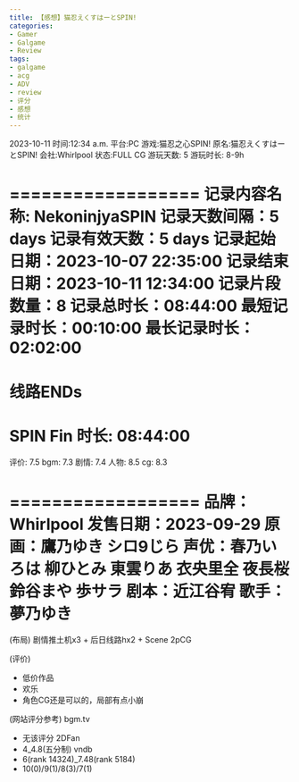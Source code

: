 ```yaml
---
title: 【感想】猫忍えくすはーとSPIN!
categories:
- Gamer
- Galgame
- Review
tags:
- galgame
- acg
- ADV
- review
- 评分
- 感想
- 统计
---
```


2023-10-11
时间:12:34 a.m.
平台:PC
游戏:猫忍之心SPIN!
原名:猫忍えくすはーとSPIN!
会社:Whirlpool
状态:FULL CG
游玩天数: 5
游玩时长: 8-9h

==================
记录内容名称: NekoninjyaSPIN
记录天数间隔：5 days
记录有效天数：5 days
记录起始日期：2023-10-07 22:35:00
记录结束日期：2023-10-11 12:34:00
记录片段数量：8
记录总时长：08:44:00
最短记录时长：00:10:00
最长记录时长：02:02:00
=======================
线路ENDs
=======================
SPIN Fin               时长: 08:44:00
==================

评价: 7.5
bgm: 7.3
剧情: 7.4
人物: 8.5
cg: 8.3

==================
品牌：Whirlpool
发售日期：2023-09-29
原画：鷹乃ゆき シロ9じら
声优：春乃いろは 柳ひとみ 東雲りあ 衣央里全 夜長桜 鈴谷まや 歩サラ
剧本：近江谷宥
歌手：夢乃ゆき
==================

(布局)
剧情推土机x3 + 后日线路hx2 + Scene 2pCG

(评价)
- 低价作品
- 欢乐
- 角色CG还是可以的，局部有点小崩

(网站评分参考)
bgm.tv
- 无该评分
2DFan
- 4_4.8(五分制)
vndb
- 6(rank 14324)_7.48(rank 5184)
- 10(0)/9(1)/8(3)/7(1)


